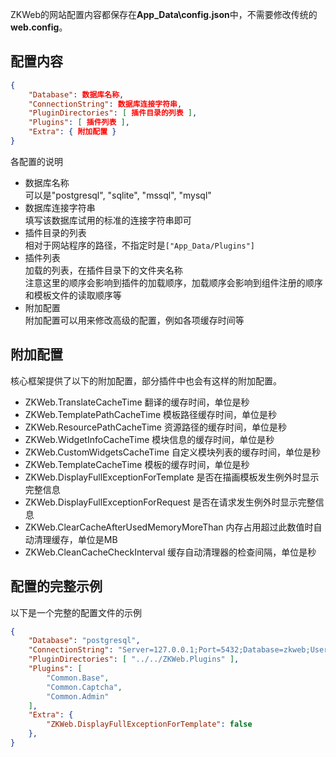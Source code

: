 ZKWeb的网站配置内容都保存在**App_Data\config.json**中，不需要修改传统的**web.config**。<br/>

### <h2>配置内容</h2>
``` json
{
	"Database": 数据库名称,
	"ConnectionString": 数据库连接字符串,
	"PluginDirectories": [ 插件目录的列表 ],
	"Plugins": [ 插件列表 ],
	"Extra": { 附加配置 }
}
```

各配置的说明<br/>

- 数据库名称<br/>
  可以是"postgresql", "sqlite", "mssql", "mysql"
- 数据库连接字符串<br/>
  填写该数据库试用的标准的连接字符串即可
- 插件目录的列表<br/>
  相对于网站程序的路径，不指定时是`["App_Data/Plugins"]`
- 插件列表<br/>
  加载的列表，在插件目录下的文件夹名称<br/>
  注意这里的顺序会影响到插件的加载顺序，加载顺序会影响到组件注册的顺序和模板文件的读取顺序等
- 附加配置<br/>
  附加配置可以用来修改高级的配置，例如各项缓存时间等

### <h2>附加配置</h2>

核心框架提供了以下的附加配置，部分插件中也会有这样的附加配置。

- ZKWeb.TranslateCacheTime 翻译的缓存时间，单位是秒
- ZKWeb.TemplatePathCacheTime 模板路径缓存时间，单位是秒
- ZKWeb.ResourcePathCacheTime 资源路径的缓存时间，单位是秒
- ZKWeb.WidgetInfoCacheTime 模块信息的缓存时间，单位是秒
- ZKWeb.CustomWidgetsCacheTime 自定义模块列表的缓存时间，单位是秒
- ZKWeb.TemplateCacheTime 模板的缓存时间，单位是秒
- ZKWeb.DisplayFullExceptionForTemplate 是否在描画模板发生例外时显示完整信息
- ZKWeb.DisplayFullExceptionForRequest 是否在请求发生例外时显示完整信息
- ZKWeb.ClearCacheAfterUsedMemoryMoreThan 内存占用超过此数值时自动清理缓存，单位是MB
- ZKWeb.CleanCacheCheckInterval 缓存自动清理器的检查间隔，单位是秒

### <h2>配置的完整示例</h2>

以下是一个完整的配置文件的示例
``` json
{
	"Database": "postgresql",
	"ConnectionString": "Server=127.0.0.1;Port=5432;Database=zkweb;User Id=postgres;Password=123456;",
	"PluginDirectories": [ "../../ZKWeb.Plugins" ],
	"Plugins": [
		"Common.Base",
		"Common.Captcha",
		"Common.Admin"
	],
	"Extra": {
		"ZKWeb.DisplayFullExceptionForTemplate": false
	},
}
```

